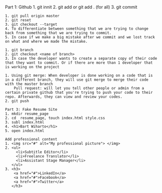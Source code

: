 Part 1: Github
    1. git innit
    2. git add <file> or git add . (for all)
    3. git commit

    1. git pull origin master
    2. git reset
    3. git checkout --target
    4. To differentiate between something that we are trying to change back from something that we are trying to commit.
    5. In case if we make a big mistake after we commit and we lost track on what and where we made the mistake.
    
    1. git branch
    2. git checkout <name of branch>
    3. In case the developer wants to create a separate copy of their code that they want to commit. Or if there are more than 1 developer that is working on the project
    
    1. Using git merge: When developer is done working on a code that is in a different branch, they will use git merge to merge their code with the master branch
        Pull request: will let you tell other people or admin from a certain private github that you're trying to push your code to their repo. Afterwards, they can view and review your codes.
    2. git push
    
    Part 3: Fake Resume Site
    1. mkdir resume_page
    2. cd  resume_page, touch index.html style.css
    3. subl index.html
    4. <h1>Bart Wiharto</h1>
    5. open index.html
    
    Add professional content
    1. <img src="#" alt="My professional picture"> </img>
    2. <ul>
         <li>Subtitle Editor</li>
         <li>Freelance Translator</li>
         <li>Assistant Stage Manager</li>
       </ul>
    3. <h3>
        <a href="#">LinkedIn</a>
        <a href="#">Facebook</a>
        <a href="#">Twitter</a>
       </h3>
       
       
